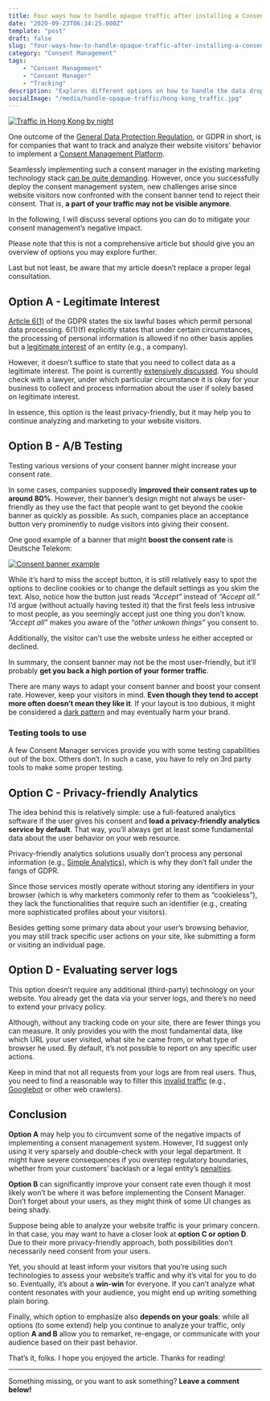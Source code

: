 ```yaml
---
title: Four ways how to handle opaque traffic after installing a Consent Manager
date: "2020-09-23T06:34:25.000Z"
template: "post"
draft: false
slug: "four-ways-how-to-handle-opaque-traffic-after-installing-a-consent-manager"
category: "Consent Management"
tags:
    - "Consent Management"
    - "Consent Manager"
    - "Tracking"
description: "Explores different options on how to handle the data drop after implementing a Consent Management system."
socialImage: "/media/handle-opaque-traffic/hong-kong_traffic.jpg"
---
```


[![Traffic in Hong Kong by night](/media/handle-opaque-traffic/hong-kong_traffic.jpg)](/media/handle-opaque-traffic/hong-kong_traffic.jpg)

One outcome of the [General Data Protection Regulation](https://en.wikipedia.org/wiki/General_Data_Protection_Regulation), or GDPR in short, is for companies that want to track and analyze their website visitors’ behavior to implement a [Consent Management Platform](https://clearcode.cc/blog/consent-management-platform/).

Seamlessly implementing such a consent manager in the existing marketing technology stack [can be quite demanding](how-to-implement-cookiebot-consent-manager-in-your-single-page-application-over-tag-manager). However, once you successfully deploy the consent management system, new challenges arise since website visitors now confronted with the consent banner tend to reject their consent. That is, **a part of your traffic may not be visible anymore**.

In the following, I will discuss several options you can do to mitigate your consent management’s negative impact.

Please note that this is not a comprehensive article but should give you an overview of options you may explore further.

Last but not least, be aware that my article doesn’t replace a proper legal consultation.

## Option A - Legitimate Interest

[Article 6(1)](https://eur-lex.europa.eu/legal-content/EN/TXT/HTML/?uri=CELEX:32016R0679&from=EN#d1e1888-1-1) of the GDPR states the six lawful bases which permit personal data processing. 6(1)(f) explicitly states that under certain circumstances, the processing of personal information is allowed if no other basis applies but a [legitimate interest](https://ec.europa.eu/info/law/law-topic/data-protection/reform/rules-business-and-organisations/legal-grounds-processing-data/grounds-processing/what-does-grounds-legitimate-interest-mean_en#:~:text=Your%20company%2Forganisation%20has%20a,security%20of%20your%20IT%20systems.) of an entity (e.g., a company).

However, it doesn’t suffice to state that you need to collect data as a legitimate interest. The point is currently [extensively discussed](https://ico.org.uk/for-organisations/guide-to-data-protection/guide-to-the-general-data-protection-regulation-gdpr/lawful-basis-for-processing/legitimate-interests/). You should check with a lawyer, under which particular circumstance it is okay for your business to collect and process information about the user if solely based on legitimate interest.

In essence, this option is the least privacy-friendly, but it may help you to continue analyzing and marketing to your website visitors.

## Option B - A/B Testing

Testing various versions of your consent banner might increase your consent rate.

In some cases, companies supposedly **improved their consent rates up to around 80%**. However, their banner’s design might not always be user-friendly as they use the fact that people want to get beyond the cookie banner as quickly as possible. As such, companies place an acceptance button very prominently to nudge visitors into giving their consent.

One good example of a banner that might **boost the consent rate** is Deutsche Telekom:

[![Consent banner example](/media/handle-opaque-traffic/telekom_consent-banner.jpg)](/media/handle-opaque-traffic/telekom_consent-banner.jpg)

While it’s hard to miss the accept button, it is still relatively easy to spot the options to decline cookies or to change the default settings as you skim the text. Also, notice how the button just reads _“Accept”_ instead of _“Accept all.”_ I’d argue (without actually having tested it) that the first feels less intrusive to most people, as you seemingly accept just one thing you don’t know. _“Accept all”_ makes you aware of the _“other unkown things”_ you consent to.

Additionally, the visitor can’t use the website unless he either accepted or declined.

In summary, the consent banner may not be the most user-friendly, but it’ll probably **get you back a high portion of your former traffic**.

There are many ways to adapt your consent banner and boost your consent rate. However, keep your visitors in mind. **Even though they tend to accept more often doesn’t mean they like it**. If your layout is too dubious, it might be considered a [dark pattern](https://darkpatterns.org/index.html) and may eventually harm your brand.

### Testing tools to use

A few Consent Manager services provide you with some testing capabilities out of the box. Others don’t. In such a case, you have to rely on 3rd party tools to make some proper testing.

## Option C - Privacy-friendly Analytics

The idea behind this is relatively simple: use a full-featured analytics software if the user gives his consent and **load a privacy-friendly analytics service by default**. That way, you’ll always get at least some fundamental data about the user behavior on your web resource.

Privacy-friendly analytics solutions usually don’t process any personal information (e.g., [Simple Analytics](https://docs.simpleanalytics.com/gdpr)), which is why they don’t fall under the fangs of GDPR.

Since those services mostly operate without storing any identifiers in your browser (which is why marketers commonly refer to them as “cookieless”), they lack the functionalities that require such an identifier (e.g., creating more sophisticated profiles about your visitors).

Besides getting some primary data about your user’s browsing behavior, you may still track specific user actions on your site, like submitting a form or visiting an individual page.

## Option D - Evaluating server logs

This option doesn’t require any additional (third-party) technology on your website. You already get the data via your server logs, and there’s no need to extend your privacy policy.

Although, without any tracking code on your site, there are fewer things you can measure. It only provides you with the most fundamental data, like which URL your user visited, what site he came from, or what type of browser he used. By default, it’s not possible to report on any specific user actions.

Keep in mind that not all requests from your logs are from real users. Thus, you need to find a reasonable way to filter this [invalid traffic](https://www.cloudflare.com/learning/bots/what-is-bot-traffic/) (e.g., [Googlebot](https://support.google.com/webmasters/answer/182072?hl=en) or other web crawlers).

## Conclusion

**Option A** may help you to circumvent some of the negative impacts of implementing a consent management system. However, I’d suggest only using it very sparsely and double-check with your legal department. It might have severe consequences if you overstep regulatory boundaries, whether from your customers’ backlash or a legal entity’s [penalties](https://www.itgovernance.co.uk/dpa-and-gdpr-penalties).

**Option B** can significantly improve your consent rate even though it most likely won’t be where it was before implementing the Consent Manager. Don’t forget about your users, as they might think of some UI changes as being shady.

Suppose being able to analyze your website traffic is your primary concern. In that case, you may want to have a closer look at **option C or option D**. Due to their more privacy-friendly approach, both possibilities don’t necessarily need consent from your users.

Yet, you should at least inform your visitors that you’re using such technologies to assess your website’s traffic and why it’s vital for you to do so. Eventually, it’s about a **win-win** for everyone. If you can’t analyze what content resonates with your audience, you might end up writing something plain boring.

Finally, which option to emphasize also **depends on your goals**: while all options (to some extend) help you continue to analyze your traffic, only option **A and B** allow you to remarket, re-engage, or communicate with your audience based on their past behavior.

That’s it, folks. I hope you enjoyed the article. Thanks for reading!

<hr>

Something missing, or you want to ask something? **Leave a comment below!**
